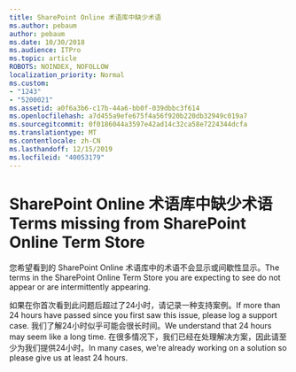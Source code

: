 ```yaml
---
title: SharePoint Online 术语库中缺少术语
ms.author: pebaum
author: pebaum
ms.date: 10/30/2018
ms.audience: ITPro
ms.topic: article
ROBOTS: NOINDEX, NOFOLLOW
localization_priority: Normal
ms.custom:
- "1243"
- "5200021"
ms.assetid: a0f6a3b6-c17b-44a6-bb0f-039dbbc3f614
ms.openlocfilehash: a7d455a9efe675f4a56f920b220db32949c019a7
ms.sourcegitcommit: 0f0186044a3597e42ad14c32ca58e7224344dcfa
ms.translationtype: MT
ms.contentlocale: zh-CN
ms.lasthandoff: 12/15/2019
ms.locfileid: "40053179"
---
```

# <a name="terms-missing-from-sharepoint-online-term-store"></a><span data-ttu-id="ae51f-102">SharePoint Online 术语库中缺少术语</span><span class="sxs-lookup"><span data-stu-id="ae51f-102">Terms missing from SharePoint Online Term Store</span></span>

<span data-ttu-id="ae51f-103">您希望看到的 SharePoint Online 术语库中的术语不会显示或间歇性显示。</span><span class="sxs-lookup"><span data-stu-id="ae51f-103">The terms in the SharePoint Online Term Store you are expecting to see do not appear or are intermittently appearing.</span></span>
  
<span data-ttu-id="ae51f-104">如果在你首次看到此问题后超过了24小时，请记录一种支持案例。</span><span class="sxs-lookup"><span data-stu-id="ae51f-104">If more than 24 hours have passed since you first saw this issue, please log a support case.</span></span> <span data-ttu-id="ae51f-105">我们了解24小时似乎可能会很长时间。</span><span class="sxs-lookup"><span data-stu-id="ae51f-105">We understand that 24 hours may seem like a long time.</span></span> <span data-ttu-id="ae51f-106">在很多情况下，我们已经在处理解决方案，因此请至少为我们提供24小时。</span><span class="sxs-lookup"><span data-stu-id="ae51f-106">In many cases, we're already working on a solution so please give us at least 24 hours.</span></span>
  